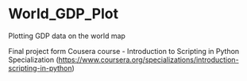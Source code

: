 # World_GDP_Plot
Plotting GDP data on the world map

Final project form Cousera course - Introduction to Scripting in Python Specialization
(https://www.coursera.org/specializations/introduction-scripting-in-python)

